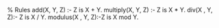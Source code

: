 % Rules
add(X, Y, Z) :- Z is X + Y.
multiply(X, Y, Z) :- Z is X * Y.
div(X , Y, Z):- Z is X / Y.
modulus(X , Y, Z):-Z is X mod Y.

